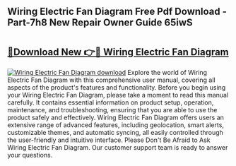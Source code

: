 ## Wiring Electric Fan Diagram Free Pdf Download - Part-7h8 New Repair Owner Guide 65iwS

# <h2><a href="http://dfrckf7.blite.top/?on=Wiring+Electric+Fan+Diagram">🔗Download New 👉🔴 Wiring Electric Fan Diagram</a></h2>

[![Wiring Electric Fan Diagram download](https://i.imgur.com/lujVjoI.png)](http://dfrckf7.blite.top/?on=Wiring+Electric+Fan+Diagram)
Explore the world of Wiring Electric Fan Diagram with this comprehensive user manual, covering all aspects of the product's features and functionality. Before you begin using your Wiring Electric Fan Diagram, please take a moment to read this manual carefully. It contains essential information on product setup, operation, maintenance, and troubleshooting, ensuring that you are able to use the product safely and effectively. Wiring Electric Fan Diagram offers users an extensive range of advanced features, including geolocation, smart alerts, customizable themes, and automatic syncing, all easily controlled through the user-friendly and intuitive interface. Please Don't Be Afraid to Ask Wiring Electric Fan Diagram. Our customer support team is ready to answer your questions.
